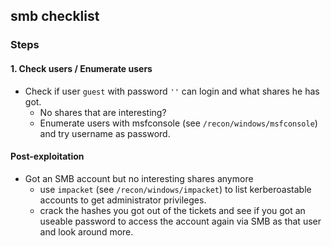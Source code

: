 ## smb checklist

### Steps

#### 1. Check users / Enumerate users

- Check if user `guest` with password `''` can login and what shares he has got.
    - No shares that are interesting?
    - Enumerate users with msfconsole (see `/recon/windows/msfconsole`) and try username as password.

#### Post-exploitation

- Got an SMB account but no interesting shares anymore
    - use `impacket` (see `/recon/windows/impacket`) to list kerberoastable accounts to get administrator privileges.
    - crack the hashes you got out of the tickets and see if you got an useable password to access the account again via SMB as that user and look around more.